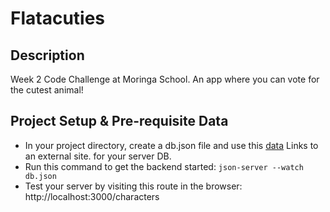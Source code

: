 # Flatacuties

## Description
Week 2 Code Challenge at Moringa School. An app where you can vote for the cutest animal! 

## Project Setup & Pre-requisite Data
- In your project directory, create a db.json file and use this [data](https://docs.google.com/document/d/1EUcHU9gkydR3IfJDTebW5iNHP2BCMRcv508R7BAXSvo/edit?usp=sharing)
Links to an external site. for your server DB.
- Run this command to get the backend started: `json-server --watch db.json`
- Test your server by visiting this route in the browser: http://localhost:3000/characters
